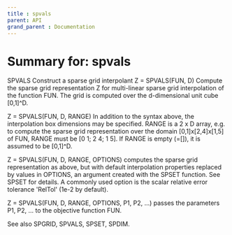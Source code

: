 ```yaml
---
title : spvals
parent: API
grand_parent : Documentation
---
```

# Summary for: **spvals**

SPVALS   Construct a sparse grid interpolant
Z = SPVALS(FUN, D) Compute the sparse grid representation Z
for multi-linear sparse grid interpolation of the function
FUN. The grid is computed over the d-dimensional unit cube
[0,1]^D.

Z = SPVALS(FUN, D, RANGE) In addition to the syntax above, the
interpolation box dimensions may be specified. RANGE is a 2 x
D array, e.g. to compute the sparse grid representation over
the domain [0,1]x[2,4]x[1,5] of FUN, RANGE must be [0 1; 2 4; 1
5]. If RANGE is empty (=[]), it is assumed to be [0,1]^D.

Z = SPVALS(FUN, D, RANGE, OPTIONS) computes the sparse grid
representation as above, but with default interpolation
properties replaced by values in OPTIONS, an argument created
with the SPSET function. See SPSET for details. A commonly used
option is the scalar relative error tolerance 'RelTol' (1e-2
by default).

Z = SPVALS(FUN, D, RANGE, OPTIONS, P1, P2, ...) passes the
parameters P1, P2, ... to the objective function FUN.

See also SPGRID, SPVALS, SPSET, SPDIM.

